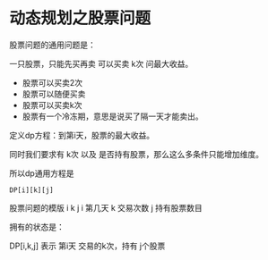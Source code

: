 # 动态规划之股票问题

股票问题的通用问题是：

一只股票，只能先买再卖 可以买卖 k次 问最大收益。

- 股票可以买卖2次
- 股票可以随便买卖
- 股票可以买卖k次
- 股票有一个冷冻期，意思是说买了隔一天才能卖出。

定义dp方程：到第i天，股票的最大收益。

同时我们要求有 k次 以及 是否持有股票，那么这么多条件只能增加维度。

所以dp通用方程是

`DP[i][k][j]` 

股票问题的模版 i k j  i 第几天 k 交易次数 j 持有股票数目

拥有的状态是：

DP[i,k,j] 表示 第i天 交易的k次，持有 j个股票

